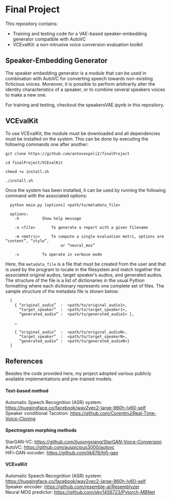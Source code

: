 # Final Project
This repository contains:
- Training and testing code for a VAE-based speaker-embedding generator compatible with AutoVC
- VCEvalKit: a non-intrusive voice conversion evaluation toolkit

## Speaker-Embedding Generator
The speaker embedding generator is a module that can be used in combination with AutoVC for converting speech towards non-existing ficticious voices. Moreover, it is possible to perform arbitrarily alter the identity characteristics of a speaker, or to combine several speakers voices to make a new one.

For training and testing, checkout the speakersVAE.ipynb in this repository.

## VCEvalKit
To use VCEvalKit, the module must be downloaded and all dependencies must be installed on the system. This can be done by executing the following commands one after another:

```
git clone https://github.com/antovespoli2/finalProject

cd finalProject/VCEvalKit

chmod +x install.sh

./install.sh
```


Once the system has been installed, it can be used by running the following command with the associated options:

```
  python main.py [options] <path/to/metadata_file>
  
  options: 
    -h 			Show help message

    -o <file>		To generate a report with a given filename

    -m <metric>		To compute a single evaluation metri, options are “content”, “style”, 
                        or “neural_mos”

    -v			To operate in verbose mode
```
  
Here, the ``` metadata_file ``` is a file that must be created from the user and that is used by the program to locate in the filesystem and match together the associated original audios, target speaker’s audios, and generated audios. The structure of the file is a list of dictionaries in the usual Python formatting where each dictionary represents one complete set of files. The sample structure of the metadata file is shown below:
  
```
  [ 
    { “original_audio”  :  <path/to/original_audio1>,
      “target_speaker”  :  <path/to/target_speaker1>,
      “generated_audio” :  <path/to/generated_audio1> },
      
    …
      
    { “original_audio”  :  <path/to/original_audioN>,
      “target_speaker”  :  <path/to/target_speakerN>,
      “generated_audio” :  <path/to/generated_audioN>} 
  ]
```
  

## References
Besides the code provided here, my project adopted various publicly available implementations and pre-trained models.

#### Text-based method
Automatic Speech Recognition (ASR) system: https://huggingface.co/facebook/wav2vec2-large-960h-lv60-self \
Speaker conditional Tacotron: https://github.com/CorentinJ/Real-Time-Voice-Cloning

#### Spectrogram morphing methods
StarGAN-VC: https://github.com/liusongxiang/StarGAN-Voice-Conversion \
AutoVC: https://github.com/auspicious3000/autovc \
HiFi-GAN vocoder: https://github.com/jik876/hifi-gan 

#### VCEvalKit
Automatic Speech Recognition (ASR) system: https://huggingface.co/facebook/wav2vec2-large-960h-lv60-self \
Speaker encoder: https://github.com/resemble-ai/Resemblyzer \
Neural MOS predictor: https://github.com/sky1456723/Pytorch-MBNet
